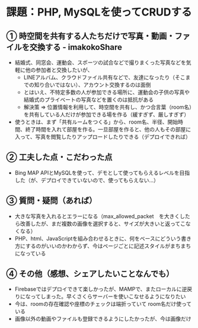 # 課題：PHP, MySQLを使ってCRUDする

## ① 時空間を共有する人たちだけで写真・動画・ファイルを交換する - imakokoShare
- 結婚式、同窓会、運動会、スポーツの試合などで撮りまくった写真などを気軽に他の参加者と交換したいが、
  - LINEアルバム、クラウドファイル共有などで、友達になったり（そこまでの知り合いではない）、アカウント交換するのは面倒
  - とはいえ、不特定多数の人が参加できる場所に、運動会の子供の写真や結婚式のプライベートの写真などを置くのは抵抗がある
  - 解決策 ⇒ 位置情報を利用して、時空間を共有し、かつ合言葉（room名）を共有している人だけが参加できる場を作る（緩すぎず、厳しすぎず）
- 使うときは、まず「共有ルームをつくる」から、room名、半径、開始時間、終了時間を入れて部屋を作る。一旦部屋を作ると、他の人もその部屋に入って、写真を閲覧したりアップロードしたりできる（デプロイできれば）

## ② 工夫した点・こだわった点
- Bing MAP APIとMySQLを使って、デモとして使ってもらえるレベルを目指した（が、デプロイできていないので、使ってもらえない…）

## ③ 質問・疑問（あれば）
- 大きな写真を入れるとエラーになる（max_allowed_packet　を大きくしたら改善したが、まだ複数の画像を選択すると、サイズが大きいと返ってこなくなる）
- PHP、html、JavaScriptを組み合わせるときに、何をベースにどういう書き方にするのがいいのかわからず、今はページごとに記述スタイルがまちまちになっている
  
## ④ その他（感想、シェアしたいことなんでも）
- Firebaseではデプロイできて楽しかったが、MAMPで、またローカルに逆戻りになってしまった。早くさくらサーバーを使いこなせるようになりたい
- 今は、roomの存在確認や座標のチェックは端折っていて room名だけ使っている
- 画像以外の動画やファイルも登録できるようにしたかったが、今は画像だけ
